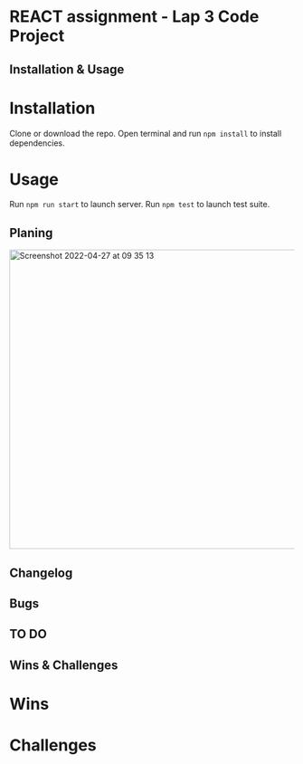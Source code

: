 # REACT assignment - Lap 3 Code Project

## Installation & Usage
# Installation
Clone or download the repo.
Open terminal and run ```npm install``` to install dependencies.

# Usage
Run ```npm run start``` to launch server.
Run ```npm test``` to launch test suite.

## Planing
<img width="529" alt="Screenshot 2022-04-27 at 09 35 13" src="https://user-images.githubusercontent.com/58670404/165478252-9ac4bfd8-2e02-4f7d-b773-d8c97af52e81.png">


## Changelog


## Bugs


## TO DO


## Wins & Challenges
# Wins

# Challenges
